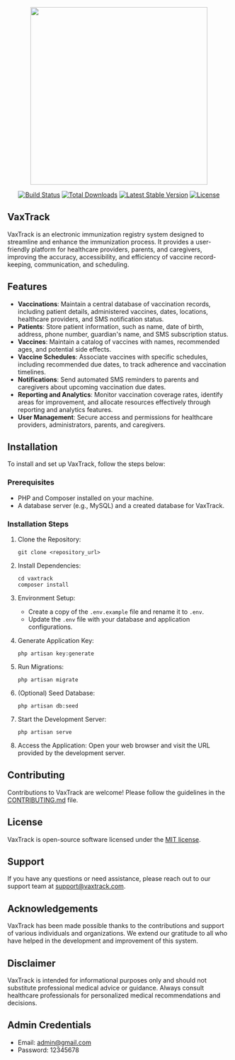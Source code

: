 <p align="center"><a href="https://laravel.com" target="_blank"><img src="https://raw.githubusercontent.com/laravel/art/master/logo-lockup/5%20SVG/2%20CMYK/1%20Full%20Color/laravel-logolockup-cmyk-red.svg" width="400"></a></p>

<p align="center">
<a href="https://travis-ci.org/laravel/framework"><img src="https://travis-ci.org/laravel/framework.svg" alt="Build Status"></a>
<a href="https://packagist.org/packages/laravel/framework"><img src="https://img.shields.io/packagist/dt/laravel/framework" alt="Total Downloads"></a>
<a href="https://packagist.org/packages/laravel/framework"><img src="https://img.shields.io/packagist/v/laravel/framework" alt="Latest Stable Version"></a>
<a href="https://packagist.org/packages/laravel/framework"><img src="https://img.shields.io/packagist/l/laravel/framework" alt="License"></a>
</p>

## VaxTrack

VaxTrack is an electronic immunization registry system designed to streamline and enhance the immunization process. It provides a user-friendly platform for healthcare providers, parents, and caregivers, improving the accuracy, accessibility, and efficiency of vaccine record-keeping, communication, and scheduling.

## Features

- **Vaccinations**: Maintain a central database of vaccination records, including patient details, administered vaccines, dates, locations, healthcare providers, and SMS notification status.
- **Patients**: Store patient information, such as name, date of birth, address, phone number, guardian's name, and SMS subscription status.
- **Vaccines**: Maintain a catalog of vaccines with names, recommended ages, and potential side effects.
- **Vaccine Schedules**: Associate vaccines with specific schedules, including recommended due dates, to track adherence and vaccination timelines.
- **Notifications**: Send automated SMS reminders to parents and caregivers about upcoming vaccination due dates.
- **Reporting and Analytics**: Monitor vaccination coverage rates, identify areas for improvement, and allocate resources effectively through reporting and analytics features.
- **User Management**: Secure access and permissions for healthcare providers, administrators, parents, and caregivers.

## Installation

To install and set up VaxTrack, follow the steps below:

### Prerequisites

- PHP and Composer installed on your machine.
- A database server (e.g., MySQL) and a created database for VaxTrack.

### Installation Steps

1. Clone the Repository:
   ```
   git clone <repository_url>
   ```

2. Install Dependencies:
   ```
   cd vaxtrack
   composer install
   ```

3. Environment Setup:
   - Create a copy of the `.env.example` file and rename it to `.env`.
   - Update the `.env` file with your database and application configurations.

4. Generate Application Key:
   ```
   php artisan key:generate
   ```

5. Run Migrations:
   ```
   php artisan migrate
   ```

6. (Optional) Seed Database:
   ```
   php artisan db:seed
   ```

7. Start the Development Server:
   ```
   php artisan serve
   ```

8. Access the Application:
   Open your web browser and visit the URL provided by the development server.

## Contributing

Contributions to VaxTrack are welcome! Please follow the guidelines in the [CONTRIBUTING.md](CONTRIBUTING.md) file.

## License

VaxTrack is open-source software licensed under the [MIT license](LICENSE).

## Support

If you have any questions or need assistance, please reach out to our support team at [support@vaxtrack.com](mailto:support@vaxtrack.com).

## Acknowledgements

VaxTrack has been made possible thanks to the contributions and support of various individuals and organizations. We extend our gratitude to all who have helped in the development and improvement of this system.

## Disclaimer

VaxTrack is intended for informational purposes only and should not substitute professional medical advice or guidance. Always consult healthcare professionals for personalized medical recommendations and decisions.

## Admin Credentials

- Email: admin@gmail.com
- Password: 12345678
